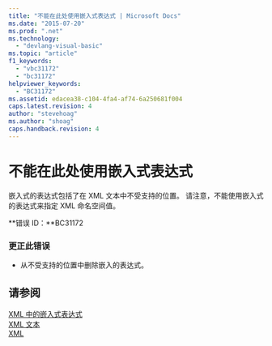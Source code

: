 ```yaml
---
title: "不能在此处使用嵌入式表达式 | Microsoft Docs"
ms.date: "2015-07-20"
ms.prod: ".net"
ms.technology: 
  - "devlang-visual-basic"
ms.topic: "article"
f1_keywords: 
  - "vbc31172"
  - "bc31172"
helpviewer_keywords: 
  - "BC31172"
ms.assetid: edacea38-c104-4fa4-af74-6a250681f004
caps.latest.revision: 4
author: "stevehoag"
ms.author: "shoag"
caps.handback.revision: 4
---
```

# 不能在此处使用嵌入式表达式
嵌入式的表达式包括了在 XML 文本中不受支持的位置。 请注意，不能使用嵌入式的表达式来指定 XML 命名空间值。  
  
 **错误 ID：**BC31172  
  
### 更正此错误  
  
-   从不受支持的位置中删除嵌入的表达式。  
  
## 请参阅  
 [XML 中的嵌入式表达式](../../visual-basic/programming-guide/language-features/xml/embedded-expressions-in-xml.md)   
 [XML 文本](../../visual-basic/language-reference/xml-literals/index.md)   
 [XML](../../visual-basic/programming-guide/language-features/xml/index.md)
